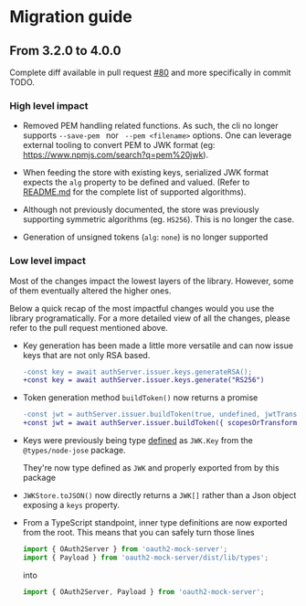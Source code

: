 # Migration guide

## From 3.2.0 to 4.0.0

Complete diff available in pull request [#80](https://github.com/axa-group/oauth2-mock-server/pull/80)
and more specifically in commit TODO.

### High level impact

- Removed PEM handling related functions. As such, the cli no longer supports
  `--save-pem ` nor ` --pem <filename>` options. One can leverage external
  tooling to convert PEM to JWK format
  (eg: https://www.npmjs.com/search?q=pem%20jwk).

- When feeding the store with existing keys, serialized JWK format expects the
  `alg` property to be defined and valued. (Refer to [README.md](./README.md)
  for the complete list of supported algorithms).

- Although not previously documented, the store was previously supporting
  symmetric algorithms (eg. `HS256`). This is no longer the case.

- Generation of unsigned tokens (`alg`: `none`) is no longer supported

### Low level impact

Most of the changes impact the lowest layers of the library. However, some of
them eventually altered the higher ones.

Below a quick recap of the most impactful changes would you use the library
programatically. For a more detailed view of all the changes, please refer to
the pull request mentioned above.

- Key generation has been made a little more versatile and can now issue keys
  that are not only RSA based.

  ```diff
  -const key = await authServer.issuer.keys.generateRSA();
  +const key = await authServer.issuer.keys.generate("RS256")
  ```

- Token generation method `buildToken()` now returns a promise

  ```diff
  -const jwt = authServer.issuer.buildToken(true, undefined, jwtTransformer);
  +const jwt = await authServer.issuer.buildToken({ scopesOrTransform: jwtTransformer });
  ```

- Keys were previously being type [defined](https://github.com/DefinitelyTyped/DefinitelyTyped/blob/2d2c4ced74bb356ec1c7b931dedd263bcfb5c4a1/types/node-jose/index.d.ts#L254-L265)
  as `JWK.Key` from the `@types/node-jose` package.

  They're now type defined as `JWK` and properly exported from by this package

- `JWKStore.toJSON()` now directly returns a `JWK[]` rather than a Json object
  exposing a `keys` property.

- From a TypeScript standpoint, inner type definitions are now exported
  from the root. This means that you can safely turn those lines

  ```ts
  import { OAuth2Server } from 'oauth2-mock-server';
  import { Payload } from 'oauth2-mock-server/dist/lib/types';
  ```

  into

  ```ts
  import { OAuth2Server, Payload } from 'oauth2-mock-server';
  ```
